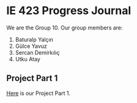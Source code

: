 # IE 423 Progress Journal

We are the Group 10. Our group members are:
1. Baturalp Yalçın
2. Gülce Yavuz
3. Sercan Demirkılıç
4. Utku Atay


## Project Part 1
[Here](BU-IE-423-fall19-Group-10/IE423-Project-Part-1.html) is our Project Part 1.
